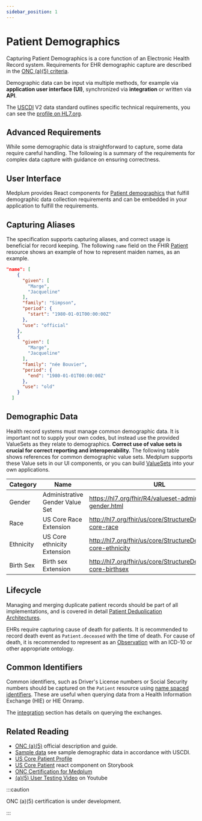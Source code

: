 ```yaml
---
sidebar_position: 1
---
```


# Patient Demographics

Capturing Patient Demographics is a core function of an Electronic Health Record system. Requirements for EHR demographic capture are described in the [ONC (a)(5) criteria](https://www.healthit.gov/test-method/demographics).

Demographic data can be input via multiple methods, for example via **application user interface (UI)**, synchronized via **integration** or written via **API**.

The [USCDI](/docs/fhir-datastore/understanding-uscdi-dataclasses) V2 data standard outlines specific technical requirements, you can see the [profile on HL7.org](https://hl7.org/fhir/us/core/stu3.1.1/StructureDefinition-us-core-patient.html).

## Advanced Requirements

While some demographic data is straightforward to capture, some data require careful handling. The following is a summary of the requirements for complex data capture with guidance on ensuring correctness.

## User Interface

Medplum provides React components for [Patient demographics](https://storybook.medplum.com/?path=/story/medplum-resourceform--us-core-patient) that fulfill demographic data collection requirements and can be embedded in your application to fulfill the requirements.

## Capturing Aliases

The specification supports capturing aliases, and correct usage is beneficial for record keeping. The following `name` field on the FHIR [Patient](/docs/api/fhir/resources/patient) resource shows an example of how to represent maiden names, as an example.

```json
"name": [
    {
      "given": [
        "Marge",
        "Jacqueline"
      ],
      "family": "Simpson",
      "period": {
        "start": "1980-01-01T00:00:00Z"
      },
      "use": "official"
    },
    {
      "given": [
        "Marge",
        "Jacqueline"
      ],
      "family": "née Bouvier",
      "period": {
        "end": "1980-01-01T00:00:00Z"
      },
      "use": "old"
    }
  ]
```

## Demographic Data

Health record systems must manage common demographic data. It is important not to supply your own codes, but instead use the provided ValueSets as they relate to demographics. **Correct use of value sets is crucial for correct reporting and interoperability.** The following table shows references for common demographic value sets. Medplum supports these Value sets in our UI components, or you can build [ValueSets](https://storybook.medplum.com/?path=/story/medplum-valuesetautocomplete--basic) into your own applications.

| Category  | Name                            | URL                                                               |
| --------- | ------------------------------- | ----------------------------------------------------------------- |
| Gender    | Administrative Gender Value Set | https://hl7.org/fhir/R4/valueset-administrative-gender.html       |
| Race      | US Core Race Extension          | http://hl7.org/fhir/us/core/StructureDefinition/us-core-race      |
| Ethnicity | US Core ethnicity Extension     | http://hl7.org/fhir/us/core/StructureDefinition/us-core-ethnicity |
| Birth Sex | Birth sex Extension             | http://hl7.org/fhir/us/core/StructureDefinition/us-core-birthsex  |

## Lifecycle

Managing and merging duplicate patient records should be part of all implementations, and is covered in detail [Patient Deduplication Architectures](/docs/fhir-datastore/patient-deduplication).

EHRs require capturing cause of death for patients. It is recommended to record death event as `Patient.deceased` with the time of death. For cause of death, it is recommended to represent as an [Observation](/docs/api/fhir/resources/observation) with an ICD-10 or other appropriate ontology.

## Common Identifiers

Common identifiers, such as Driver's License numbers or Social Security numbers should be captured on the `Patient` resource using [name spaced identifiers](/docs/fhir-basics#naming-data-identifiers). These are useful when querying data from a Health Information Exchange (HIE) or HIE Onramp.

The [integration](/docs/integration) section has details on querying the exchanges.

## Related Reading

- [ONC (a)(5)](https://www.healthit.gov/test-method/demographics) official description and guide.
- [Sample data](/docs/tutorials/importing-sample-data) see sample demographic data in accordance with USCDI.
- [US Core Patient Profile](https://hl7.org/fhir/us/core/stu3.1.1/StructureDefinition-us-core-patient.html)
- [US Core Patient](https://storybook.medplum.com/?path=/story/medplum-resourceform--us-core-patient) react component on Storybook
- [ONC Certification for Medplum](/docs/compliance/onc)
- [(a)(5) User Testing Video](https://youtu.be/NcxFl-GJ9Mc) on Youtube

:::caution

ONC (a)(5) certification is under development.

:::
